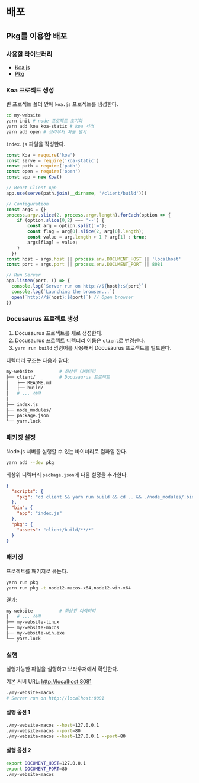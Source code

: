 # 배포

## Pkg를 이용한 배포

### 사용할 라이브러리

- [Koa.js](https://koajs.com/)
- [Pkg](https://github.com/zeit/pkg)

### Koa 프로젝트 생성

빈 프로젝트 폴더 안에 `koa.js` 프로젝트를 생성한다.

```bash
cd my-website
yarn init # node 프로젝트 초기화
yarn add koa koa-static # koa 서버
yarn add open # 브라우저 자동 열기
```

`index.js` 파일을 작성한다.

```javascript
const Koa = require('koa')
const serve = require('koa-static')
const path = require('path')
const open = require('open')
const app = new Koa()

// React Client App
app.use(serve(path.join(__dirname, '/client/build')))

// Configuration
const args = {}
process.argv.slice(2, process.argv.length).forEach(option => {
    if (option.slice(0,2) === '--') {
        const arg = option.split('=');
        const flag = arg[0].slice(2, arg[0].length);
        const value = arg.length > 1 ? arg[1] : true;
        args[flag] = value;
    }
  })
const host = args.host || process.env.DOCUMENT_HOST || 'localhost' 
const port = args.port || process.env.DOCUMENT_PORT || 8081

// Run Server
app.listen(port, () => {
  console.log(`Server run on http://${host}:${port}`)
  console.log(`Launching the browser...`)
  open(`http://${host}:${port}`) // Open browser
})
```

### Docusaurus 프로젝트 생성

1. Docusaurus 프로젝트를 새로 생성한다.  
1. Docusaurus 프로젝트 디렉터리 이름은 `client`로 변경한다.  
1. `yarn run build` 명령어를 사용해서 Docusaurus 프로젝트를 빌드한다.

디렉터리 구조는 다음과 같다: 

```bash
my-website          # 최상위 디렉터리
├── client/         # Docusaurus 프로젝트
│   ├── README.md
│   ├── build/
│   # ... 생략
│
├── index.js
├── node_modules/
├── package.json
└── yarn.lock
```

### 패키징 설정

Node.js 서버를 실행할 수 있는 바이너리로 컴파일 한다.

```bash
yarn add --dev pkg
```

최상위 디렉터리 `package.json`에 다음 설정을 추가한다.

```json
{
  "scripts": {
    "pkg": "cd client && yarn run build && cd .. && ./node_modules/.bin/pkg ."
  },
  "bin": {
    "app": "index.js"
  },
  "pkg": {
    "assets": "client/build/**/*"
  }
}
```

### 패키징

프로젝트를 패키지로 묶는다.

```bash
yarn run pkg
yarn run pkg -t node12-macos-x64,node12-win-x64
```

결과:

```bash
my-website          # 최상위 디렉터리
│   # ... 생략
├── my-website-linux
├── my-website-macos
├── my-website-win.exe
└── yarn.lock
```

### 실행

실행가능한 파일을 실행하고 브라우저에서 확인한다.

기본 서버 URL: [http://localhost:8081](http://localhost:8081)

```bash
./my-website-macos
# Server run on http://localhost:8081
```

#### 실행 옵션 1

```bash
./my-website-macos --host=127.0.0.1
./my-website-macos --port=80
./my-website-macos --host=127.0.0.1 --port=80
```

#### 실행 옵션 2

```bash
export DOCUMENT_HOST=127.0.0.1
export DOCUMENT_PORT=80
./my-website-macos
```